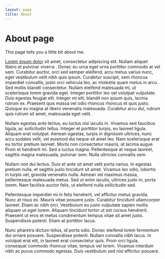 ```yaml
---
layout: page
title: About
---
```

# About page

This page tells you a little bit about me.


[Lorem ipsum dolor](test.com) sit amet, consectetur adipiscing elit. Nullam aliquet libero et pulvinar viverra
. Donec eu urna
 eget urna porttitor commodo at vel sem. Curabitur auctor, orci sed semper eleifend, arcu metus varius nunc, eget vestibulum velit nibh quis ipsum. Curabitur suscipit, sem rhoncus imperdiet convallis, justo orci vehicula leo, ac molestie quam metus in arcu. Sed mollis blandit consectetur. Nullam eleifend malesuada mi, ut scelerisque lorem gravida eget. Integer porttitor leo vel volutpat vulputate. Duis egestas feugiat elit. Integer mi elit, blandit non ipsum quis, lacinia rutrum ex. Praesent quis massa vel odio rhoncus rhoncus et quis justo. Quisque eu magna at libero venenatis malesuada. Curabitur arcu dui, rutrum quis rutrum sit amet, malesuada eget velit.

Nullam egestas ante lectus, eu luctus nisi iaculis in. Vivamus sed faucibus ligula, ac sollicitudin tellus. Integer et porttitor turpis, eu laoreet ligula. Aliquam erat volutpat. Aenean egestas, turpis in dignissim ultrices, nunc arcu sodales velit, vel euismod dui neque sit amet leo. Nam scelerisque erat eu tortor pretium laoreet. Morbi non consectetur mauris, at lacinia augue. Proin et hendrerit mi. Sed a luctus magna. Pellentesque at neque laoreet, sagittis magna malesuada, pulvinar sem. Nulla ultricies convallis sem.

Nullam non dui lectus. Duis et ante sit amet velit porta varius. In egestas pretium nulla, et sagittis justo tincidunt sit amet. Vivamus leo odio, lobortis in turpis vel, gravida venenatis nulla. Aenean vel maximus massa, pellentesque malesuada metus. Sed ut enim iaculis, ultrices justo in, porta lorem. Nam facilisis auctor felis, ut eleifend nulla sollicitudin sed.

Pellentesque imperdiet mi in felis hendrerit, vel efficitur metus gravida. Nunc at risus ex. Mauris vitae posuere justo. Curabitur tincidunt ullamcorper laoreet. Etiam ac nibh orci. Vestibulum eu justo vulputate sapien mollis aliquam ut eget lorem. Aliquam tincidunt tortor ut est cursus hendrerit. Praesent ut eros et metus condimentum tempus vitae sit amet justo. Suspendisse potenti. Etiam at porttitor lacus.

Nunc pharetra dictum tellus, id porta odio. Donec eleifend lorem fermentum dui ornare posuere. Suspendisse potenti. Nullam convallis nibh lacus. In volutpat erat elit, in laoreet erat consectetur quis. Proin orci ligula, consequat commodo rhoncus vitae, tempus vel lorem. Vivamus interdum nibh ac purus commodo egestas. Duis vestibulum sed nisl efficitur posuere. 
